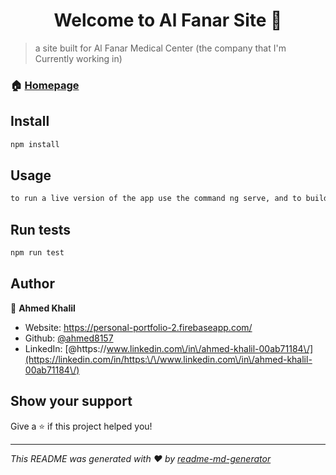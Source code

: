 <h1 align="center">Welcome to Al Fanar Site 👋</h1>
<p>
</p>

> a site built for Al Fanar Medical Center (the company that I'm Currently working in)

### 🏠 [Homepage](fanarmedical.com)

## Install

```sh
npm install
```

## Usage

```sh
to run a live version of the app use the command ng serve, and to build the app use the command ng build --prod.
```

## Run tests

```sh
npm run test
```

## Author

👤 **Ahmed Khalil**

* Website: https://personal-portfolio-2.firebaseapp.com/
* Github: [@ahmed8157](https://github.com/ahmed8157)
* LinkedIn: [@https:\/\/www.linkedin.com\/in\/ahmed-khalil-00ab71184\/](https://linkedin.com/in/https:\/\/www.linkedin.com\/in\/ahmed-khalil-00ab71184\/)

## Show your support

Give a ⭐️ if this project helped you!

***
_This README was generated with ❤️ by [readme-md-generator](https://github.com/kefranabg/readme-md-generator)_